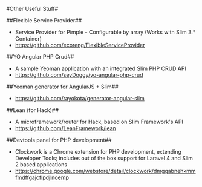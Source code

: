 #Other Useful Stuff#

##Flexible Service Provider##
- Service Provider for Pimple - Configurable by array (Works with Slim 3.* Container)
- https://github.com/ecoreng/FlexibleServiceProvider

##YO Angular PHP Crud##
- A sample Yeoman application with an integrated Slim PHP CRUD API
- https://github.com/seyDoggy/yo-angular-php-crud

##Yeoman generator for AngularJS + Slim##
- https://github.com/rayokota/generator-angular-slim

##Lean (for Hack)##
- A microframework/router for Hack, based on Slim Framework's API
- https://github.com/LeanFramework/lean

##Devtools panel for PHP development## 
- Clockwork is a Chrome extension for PHP development, extending Developer Tools; includes out of the box support for Laravel 4 and Slim 2 based applications
- https://chrome.google.com/webstore/detail/clockwork/dmggabnehkmmfmdffgajcflpdjlnoemp
